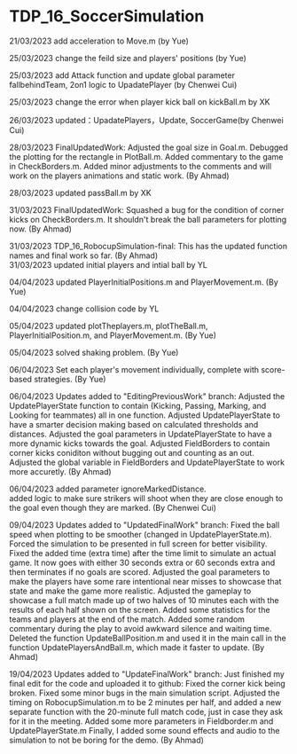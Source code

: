 # TDP_16_SoccerSimulation
21/03/2023 add acceleration to Move.m (by Yue)  

25/03/2023 change the feild size and players' positions (by Yue)  

25/03/2023 add Attack function and update global parameter fallbehindTeam, 2on1 logic to UpadatePlayer (by Chenwei Cui)  

25/03/2023  change the error when player kick ball on kickBall.m   by XK  

26/03/2023 updated：UpadatePlayers，Update, SoccerGame(by Chenwei Cui)  

28/03/2023 FinalUpdatedWork: Adjusted the goal size in Goal.m. Debugged the plotting for the rectangle in PlotBall.m. Added commentary to the game in CheckBorders.m. Added minor adjustments to the comments and will work on the players animations and static work. (By Ahmad)  

28/03/2023 updated passBall.m  by XK  

31/03/2023 FinalUpdatedWork: Squashed a bug for the condition of corner kicks on CheckBorders.m. It shouldn't break the ball parameters for plotting now. (By Ahmad)  

31/03/2023 TDP_16_RobocupSimulation-final: This has the updated function names and final work so far. (By Ahmad)  
31/03/2023 updated initial players and intial ball  by YL

04/04/2023 updated PlayerInitialPositions.m and PlayerMovement.m. (By Yue)  

04/04/2023 change collision code by YL  

05/04/2023 updated plotTheplayers.m, plotTheBall.m, PlayerInitialPosition.m, and PlayerMovement.m. (By Yue)

05/04/2023 solved shaking problem. (By Yue)

06/04/2023 Set each player's movement individually, complete with score-based strategies. (By Yue)

06/04/2023 Updates added to "EditingPreviousWork" branch: Adjusted the UpdatePlayerState function to contain (Kicking, Passing, Marking, and Looking for teammates) all in one function. Adjusted UpdatePlayerState to have a smarter decision making based on calculated thresholds and distances. Adjusted the goal parameters in UpdatePlayerState to have a more dynamic kicks towards the goal. Adjusted FieldBorders to contain corner kicks coniditon without bugging out and counting as an out. Adjusted the global variable in FieldBorders and UpdatePlayerState to work more accuretly. (By Ahmad)

06/04/2023 added parameter ignoreMarkedDistance.  
           added logic to make sure strikers will shoot when they are close enough to the goal even though they are marked.  (By Chenwei Cui)
  
09/04/2023 Updates added to "UpdatedFinalWork" branch: Fixed the ball speed when plotting to be smoother (changed in UpdatePlayerState.m). Forced the simulation to be presented in full screen for better visibility. Fixed the added time (extra time) after the time limit to simulate an actual game. It now goes with either 30 seconds extra or 60 seconds extra and then terminates if no goals are scored. Adjusted the goal parameters to make the players have some rare intentional near misses to showcase that state and make the game more realistic. Adjusted the gameplay to showcase a full match made up of two halves of 10 minutes each with the results of each half shown on the screen. Added some statistics for the teams and players at the end of the match. Added some random commentary during the play to avoid awkward silence and waiting time. Deleted the function UpdateBallPosition.m and used it in the main call in the function UpdatePlayersAndBall.m, which made it faster to update. (By Ahmad)

19/04/2023 Updates added to "UpdateFinalWork" branch: Just finished my final edit for the code and uploaded it to github: Fixed the corner kick being broken. Fixed some minor bugs in the main simulation script. Adjusted the timing on RobocupSimulation.m to be 2 minutes per half, and added a new separate function with the 20-minute full match code, just in case they ask for it in the meeting. Added some more parameters in Fieldborder.m and UpdatePlayerState.m Finally, I added some sound effects and audio to the simulation to not be boring for the demo. (By Ahmad)
